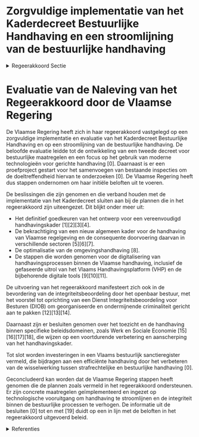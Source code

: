 # Zorgvuldige implementatie van het Kaderdecreet Bestuurlijke Handhaving en een stroomlijning van de bestuurlijke handhaving

<details>
        <summary>Regeerakkoord Sectie </summary>
        <p>3.3.2 Zorgvuldige implementatie van het Kaderdecreet Bestuurlijke Handhaving en een stroomlijning van de bestuurlijke handhaving Het in 2019 goedgekeurde Kaderdecreet Bestuurlijke Handhaving evalueren we op korte termijn en we onderzoeken hoe we dit verder kunnen stroomlijnen binnen zo veel mogelijk beleidsdomeinen. Na die evaluatie maken we een tweede decreet inzake bestuurlijke maatregelen, die gericht zijn op herstel van de oorspronke-lijke toestand. We zetten in op het gebruik van de nieuwste technologieën, zoals datamining, om gerichte controles te doen, waarbij meer dan vandaag de focus ligt op georganiseerde en ondermij-nende misdaad, en de prioriteiten bepaald in het handhavingsbeleid. Om na te gaan of het samenvoegen van bestaande inspecties die in essentie repres-sief optreden, tot de beoogde gestroom-lijnde aanpak leidt, starten we een proef-project op. In dit proefproject voegen we een beperkt aantal inspecties die vergelijk-bare opdrachten hebben, samen en evalu-eren we de resultaten halfjaarlijks. Het eerste doel van de handhaving is de naleving van de regelgeving bevorderen, zodat de naleving toeneemt zonder te moeten sanctioneren. We werken daarom verder aan een oplossingsgerichte cultuur bij de Vlaamse inspectiediensten. We gaan in overleg met de betrokken actoren als het kan, en bestraffen indien nodig. Het bestuurlijk sanctieregister wordt uit gerold als een Kruispuntbank Handhaving waar de relevante actoren inzake bestuurlijke politie toegang toe hebben met inachtneming van de wetge-ving inzake gegevensbescherming. </p>
        </details> 

# Evaluatie van de Naleving van het Regeerakkoord door de Vlaamse Regering

De Vlaamse Regering heeft zich in haar regeerakkoord vastgelegd op een zorgvuldige implementatie en evaluatie van het Kaderdecreet Bestuurlijke Handhaving en op een stroomlijning van de bestuurlijke handhaving. De beloofde evaluatie leidde tot de ontwikkeling van een tweede decreet voor bestuurlijke maatregelen en een focus op het gebruik van moderne technologieën voor gerichte handhaving \[0\]. Daarnaast is er een proefproject gestart voor het samenvoegen van bestaande inspecties om de doeltreffendheid hiervan te onderzoeken \[0\]. De Vlaamse Regering heeft dus stappen ondernomen om haar initiële beloften uit te voeren.

De beslissingen die zijn genomen en die verband houden met de implementatie van het Kaderdecreet sluiten aan bij de plannen die in het regeerakkoord zijn uiteengezet. Dit blijkt onder meer uit:
- Het definitief goedkeuren van het ontwerp voor een vereenvoudigd handhavingskader \[1\]\[2\]\[3\]\[4\].
- De bekrachtiging van een nieuw algemeen kader voor de handhaving van Vlaamse regelgeving en de consequente doorvoering daarvan in verschillende sectoren \[5\]\[6\]\[7\].
- De optimalisatie van de omgevingshandhaving \[8\].
- De stappen die worden genomen voor de digitalisering van handhavingsprocessen binnen de Vlaamse handhaving, inclusief de gefaseerde uitrol van het Vlaams Handhavingsplatform (VHP) en de bijbehorende digitale tools \[9\]\[10\]\[11\].

De uitvoering van het regeerakkoord manifesteert zich ook in de bevordering van de integriteitsbeoordeling door het openbaar bestuur, met het voorstel tot oprichting van een Dienst Integriteitsbeoordeling voor Besturen (DIOB) om georganiseerde en ondermijnende criminaliteit gericht aan te pakken \[12\]\[13\]\[14\].

Daarnaast zijn er besluiten genomen over het toezicht en de handhaving binnen specifieke beleidsdomeinen, zoals Werk en Sociale Economie \[15\]\[16\]\[17\]\[18\], die wijzen op een voortdurende verbetering en aanscherping van het handhavingskader.

Tot slot worden investeringen in een Vlaams bestuurlijk sanctieregister vermeld, die bijdragen aan een efficiënte handhaving door het verbeteren van de wisselwerking tussen strafrechtelijke en bestuurlijke handhaving \[0\].

Geconcludeerd kan worden dat de Vlaamse Regering stappen heeft genomen die de plannen zoals vermeld in het regeerakkoord ondersteunen. Er zijn concrete maatregelen geïmplementeerd en ingezet op technologische vooruitgang om handhaving te stroomlijnen en de integriteit binnen de bestuurlijke processen te verhogen. De informatie uit de besluiten \[0\] tot en met \[19\] duidt op een in lijn met de beloften in het regeerakkoord uitgevoerd beleid.

<details>
        <summary> Referenties</summary>
        
**[\[0\]](https://beslissingenvlaamseregering.vlaanderen.be/?search=Plan%20Vlaamse%20Veerkracht%3A%20Vlaams%20bestuurlijk%20sanctieregister&dateOption=select&startDate=2021-06-18T08%3A00%3A00Z&endDate=2021-06-18T08%3A00%3A00Z)** : **(2021-06-18)** Plan Vlaamse Veerkracht: Vlaams bestuurlijk sanctieregister 

**[\[1\]](https://beslissingenvlaamseregering.vlaanderen.be/?search=Kaderdecreet%20handhaving%20Vlaamse%20regelgeving&dateOption=select&startDate=2023-05-26T08%3A00%3A00Z&endDate=2023-05-26T08%3A00%3A00Z)** : **(2023-05-26)** Kaderdecreet handhaving Vlaamse regelgeving 

**[\[2\]](https://beslissingenvlaamseregering.vlaanderen.be/?search=Kaderdecreet%20handhaving%20Vlaamse%20regelgeving&dateOption=select&startDate=2023-07-14T08%3A00%3A00Z&endDate=2023-07-14T08%3A00%3A00Z)** : **(2023-07-14)** Kaderdecreet handhaving Vlaamse regelgeving 

**[\[3\]](https://beslissingenvlaamseregering.vlaanderen.be/?search=Kaderdecreet%20handhaving%20Vlaamse%20regelgeving&dateOption=select&startDate=2022-11-25T11%3A00%3A00Z&endDate=2022-11-25T11%3A00%3A00Z)** : **(2022-11-25)** Kaderdecreet handhaving Vlaamse regelgeving 

**[\[4\]](https://beslissingenvlaamseregering.vlaanderen.be/?search=Kaderdecreet%20handhaving%20Vlaamse%20regelgeving&dateOption=select&startDate=2022-07-15T08%3A00%3A00Z&endDate=2022-07-15T08%3A00%3A00Z)** : **(2022-07-15)** Kaderdecreet handhaving Vlaamse regelgeving 

**[\[5\]](https://beslissingenvlaamseregering.vlaanderen.be/?search=Implementatie%20Kaderdecreet%20Vlaamse%20Handhaving%3A%20wijziging%20diverse%20decreten&dateOption=select&startDate=2023-05-26T08%3A00%3A00Z&endDate=2023-05-26T08%3A00%3A00Z)** : **(2023-05-26)** Implementatie Kaderdecreet Vlaamse Handhaving: wijziging diverse decreten 

**[\[6\]](https://beslissingenvlaamseregering.vlaanderen.be/?search=Implementatie%20Kaderdecreet%20Vlaamse%20Handhaving%3A%20wijziging%20diverse%20decreten&dateOption=select&startDate=2023-03-17T09%3A00%3A00Z&endDate=2023-03-17T09%3A00%3A00Z)** : **(2023-03-17)** Implementatie Kaderdecreet Vlaamse Handhaving: wijziging diverse decreten 

**[\[7\]](https://beslissingenvlaamseregering.vlaanderen.be/?search=Implementatie%20Kaderdecreet%20Vlaamse%20Handhaving%3A%20wijziging%20diverse%20decreten&dateOption=select&startDate=2023-12-15T09%3A00%3A00Z&endDate=2023-12-15T09%3A00%3A00Z)** : **(2023-12-15)** Implementatie Kaderdecreet Vlaamse Handhaving: wijziging diverse decreten 

**[\[8\]](https://beslissingenvlaamseregering.vlaanderen.be/?search=Voorontwerp%20van%20decreet%20over%20de%20optimalisatie%20van%20de%20omgevingshandhaving&dateOption=select&startDate=2022-09-02T08%3A00%3A00Z&endDate=2022-09-02T08%3A00%3A00Z)** : **(2022-09-02)** Voorontwerp van decreet over de optimalisatie van de omgevingshandhaving 

**[\[9\]](https://beslissingenvlaamseregering.vlaanderen.be/?search=Aansluitingen%20Handhavingsplatform%3A%20gefaseerde%20uitrol&dateOption=select&startDate=2023-11-17T09%3A00%3A00Z&endDate=2023-11-17T09%3A00%3A00Z)** : **(2023-11-17)** Aansluitingen Handhavingsplatform: gefaseerde uitrol 

**[\[10\]](https://beslissingenvlaamseregering.vlaanderen.be/?search=Aansluitingen%20Handhavingsplatform%3A%20gefaseerde%20uitrol&dateOption=select&startDate=2023-10-06T08%3A00%3A00Z&endDate=2023-10-06T08%3A00%3A00Z)** : **(2023-10-06)** Aansluitingen Handhavingsplatform: gefaseerde uitrol 

**[\[11\]](https://beslissingenvlaamseregering.vlaanderen.be/?search=Aansluitingen%20Handhavingsplatform&dateOption=select&startDate=2023-07-14T08%3A00%3A00Z&endDate=2023-07-14T08%3A00%3A00Z)** : **(2023-07-14)** Aansluitingen Handhavingsplatform 

**[\[12\]](https://beslissingenvlaamseregering.vlaanderen.be/?search=Voorontwerp%20van%20decreet%20over%20de%20bevordering%20van%20de%20integriteitsbeoordeling%20door%20het%20openbaar%20bestuur&dateOption=select&startDate=2023-06-02T08%3A00%3A00Z&endDate=2023-06-02T08%3A00%3A00Z)** : **(2023-06-02)** Voorontwerp van decreet over de bevordering van de integriteitsbeoordeling door het openbaar bestuur 

**[\[13\]](https://beslissingenvlaamseregering.vlaanderen.be/?search=Ontwerpdecreet%20over%20de%20bevordering%20van%20de%20integriteitsbeoordeling%20door%20het%20openbaar%20bestuur&dateOption=select&startDate=2023-09-22T08%3A00%3A00Z&endDate=2023-09-22T08%3A00%3A00Z)** : **(2023-09-22)** Ontwerpdecreet over de bevordering van de integriteitsbeoordeling door het openbaar bestuur 

**[\[14\]](https://beslissingenvlaamseregering.vlaanderen.be/?search=Bekrachtiging%20en%20afkondiging%20decreet%20over%20de%20bevordering%20van%20de%20integriteitsbeoordeling%20door%20het%20openbaar%20bestuur&dateOption=select&startDate=2023-12-22T09%3A00%3A00Z&endDate=2023-12-22T09%3A00%3A00Z)** : **(2023-12-22)** Bekrachtiging en afkondiging decreet over de bevordering van de integriteitsbeoordeling door het openbaar bestuur 

**[\[15\]](https://beslissingenvlaamseregering.vlaanderen.be/?search=Beleidsdomein%20Werk%20en%20Sociale%20Economie%3A%20ontwerp%20wijzigingsdecreet%20toezichts-%20en%20handhavingsbepalingen&dateOption=select&startDate=2023-07-14T08%3A00%3A00Z&endDate=2023-07-14T08%3A00%3A00Z)** : **(2023-07-14)** Beleidsdomein Werk en Sociale Economie: ontwerp wijzigingsdecreet toezichts- en handhavingsbepalingen 

**[\[16\]](https://beslissingenvlaamseregering.vlaanderen.be/?search=Beleidsdomein%20Werk%20en%20Sociale%20Economie%3A%20wijzigingsdecreet%20toezichts-%20en%20handhavingsbepalingen&dateOption=select&startDate=2023-10-27T08%3A00%3A00Z&endDate=2023-10-27T08%3A00%3A00Z)** : **(2023-10-27)** Beleidsdomein Werk en Sociale Economie: wijzigingsdecreet toezichts- en handhavingsbepalingen 

**[\[17\]](https://beslissingenvlaamseregering.vlaanderen.be/?search=Beleidsdomein%20Werk%20en%20Sociale%20Economie%3A%20voorontwerp%20wijzigingsdecreet%20toezichts-%20en%20handhavingsbepalingen&dateOption=select&startDate=2022-12-23T09%3A00%3A00Z&endDate=2022-12-23T09%3A00%3A00Z)** : **(2022-12-23)** Beleidsdomein Werk en Sociale Economie: voorontwerp wijzigingsdecreet toezichts- en handhavingsbepalingen 

**[\[18\]](https://beslissingenvlaamseregering.vlaanderen.be/?search=Beleidsdomein%20Werk%20en%20Sociale%20Economie%3A%20voorontwerp%20wijzigingsdecreet%20toezichts-%20en%20handhavingsbepalingen&dateOption=select&startDate=2022-10-28T08%3A00%3A00Z&endDate=2022-10-28T08%3A00%3A00Z)** : **(2022-10-28)** Beleidsdomein Werk en Sociale Economie: voorontwerp wijzigingsdecreet toezichts- en handhavingsbepalingen 

**[\[19\]](https://beslissingenvlaamseregering.vlaanderen.be/?search=Versterking%20juridisch%20kader%20digitalisering%20dienstverlening%20Vlaamse%20instanties%3A%20wijzigingsdecreet&dateOption=select&startDate=2023-06-23T08%3A00%3A00Z&endDate=2023-06-23T08%3A00%3A00Z)** : **(2023-06-23)** Versterking juridisch kader digitalisering dienstverlening Vlaamse instanties: wijzigingsdecreet 
        </details> 

